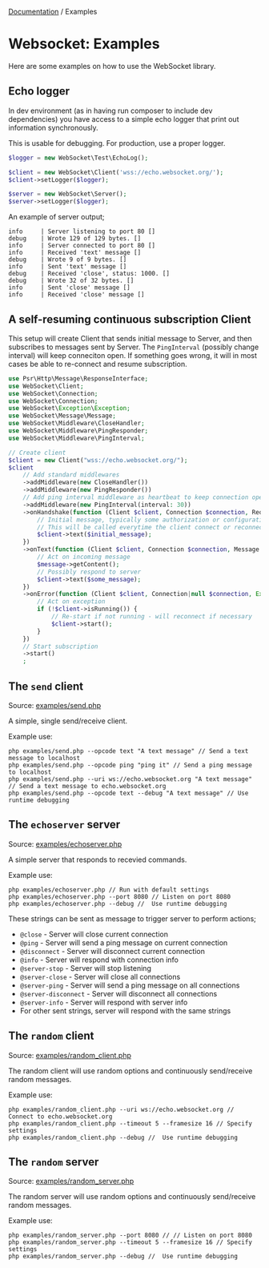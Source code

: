 [Documentation](Index.md) / Examples

# Websocket: Examples

Here are some examples on how to use the WebSocket library.

##  Echo logger

In dev environment (as in having run composer to include dev dependencies) you have
access to a simple echo logger that print out information synchronously.

This is usable for debugging. For production, use a proper logger.

```php
$logger = new WebSocket\Test\EchoLog();

$client = new WebSocket\Client('wss://echo.websocket.org/');
$client->setLogger($logger);

$server = new WebSocket\Server();
$server->setLogger($logger);
```

An example of server output;
```
info     | Server listening to port 80 []
debug    | Wrote 129 of 129 bytes. []
info     | Server connected to port 80 []
info     | Received 'text' message []
debug    | Wrote 9 of 9 bytes. []
info     | Sent 'text' message []
debug    | Received 'close', status: 1000. []
debug    | Wrote 32 of 32 bytes. []
info     | Sent 'close' message []
info     | Received 'close' message []
```

## A self-resuming continuous subscription Client

This setup will create Client that sends initial message to Server,
and then subscribes to messages sent by Server.
The `PingInterval` (possibly change interval) will keep conneciton open.
If something goes wrong, it will in most cases be able to re-connect and resume subscription.

```php
use Psr\Http\Message\ResponseInterface;
use WebSocket\Client;
use WebSocket\Connection;
use WebSocket\Connection;
use WebSocket\Exception\Exception;
use WebSocket\Message\Message;
use WebSocket\Middleware\CloseHandler;
use WebSocket\Middleware\PingResponder;
use WebSocket\Middleware\PingInterval;

// Create client
$client = new Client("wss://echo.websocket.org/");
$client
    // Add standard middlewares
    ->addMiddleware(new CloseHandler())
    ->addMiddleware(new PingResponder())
    // Add ping interval middleware as heartbeat to keep connection open
    ->addMiddleware(new PingInterval(interval: 30))
    ->onHandshake(function (Client $client, Connection $connection, RequestInterface $request, ResponseInterface $response) {
        // Initial message, typically some authorization or configuration
        // This will be called everytime the client connect or reconnect
        $client->text($initial_message);
    })
    ->onText(function (Client $client, Connection $connection, Message $message) {
        // Act on incoming message
        $message->getContent();
        // Possibly respond to server
        $client->text($some_message);
    })
    ->onError(function (Client $client, Connection|null $connection, Exception $exception) {
        // Act on exception
        if (!$client->isRunning()) {
            // Re-start if not running - will reconnect if necessary
            $client->start();
        }
    })
    // Start subscription
    ->start()
    ;
```

## The `send` client

Source: [examples/send.php](../examples/send.php)

A simple, single send/receive client.

Example use:
```
php examples/send.php --opcode text "A text message" // Send a text message to localhost
php examples/send.php --opcode ping "ping it" // Send a ping message to localhost
php examples/send.php --uri ws://echo.websocket.org "A text message" // Send a text message to echo.websocket.org
php examples/send.php --opcode text --debug "A text message" // Use runtime debugging
```

## The `echoserver` server

Source: [examples/echoserver.php](../examples/echoserver.php)

A simple server that responds to recevied commands.

Example use:
```
php examples/echoserver.php // Run with default settings
php examples/echoserver.php --port 8080 // Listen on port 8080
php examples/echoserver.php --debug //  Use runtime debugging
```

These strings can be sent as message to trigger server to perform actions;
* `@close` -  Server will close current connection
* `@ping` - Server will send a ping message on current connection
* `@disconnect` - Server will disconnect current connection
* `@info` - Server will respond with connection info
* `@server-stop` - Server will stop listening
* `@server-close` - Server will close all connections
* `@server-ping` - Server will send a ping message on all connections
* `@server-disconnect` - Server will disconnect all connections
* `@server-info` - Server will respond with server info
* For other sent strings, server will respond with the same strings

## The `random` client

Source: [examples/random_client.php](../examples/random_client.php)

The random client will use random options and continuously send/receive random messages.

Example use:
```
php examples/random_client.php --uri ws://echo.websocket.org // Connect to echo.websocket.org
php examples/random_client.php --timeout 5 --framesize 16 // Specify settings
php examples/random_client.php --debug //  Use runtime debugging
```

## The `random` server

Source: [examples/random_server.php](../examples/random_server.php)

The random server will use random options and continuously send/receive random messages.

Example use:
```
php examples/random_server.php --port 8080 // // Listen on port 8080
php examples/random_server.php --timeout 5 --framesize 16 // Specify settings
php examples/random_server.php --debug //  Use runtime debugging
```
